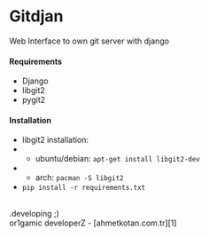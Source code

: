 # Gitdjan
Web Interface to own git server with django

#### Requirements
- Django
- libgit2
- pygit2

#### Installation
- libgit2 installation:
 - - ubuntu/debian: ``apt-get install libgit2-dev``
 - - arch: ``pacman -S libgit2``
- ``pip install -r requirements.txt``

<br />
.developing ;)<br />
or1gamic developerZ - [ahmetkotan.com.tr][1]

[1]:http://ahmetkotan.com.tr
